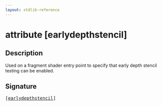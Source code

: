 ```yaml
---
layout: stdlib-reference
---
```


# attribute [earlydepthstencil]

## Description

Used on a fragment shader entry point to specify that early depth stencil testing can be enabled.


## Signature

<pre>
[<a href="earlydepthstencil">earlydepthstencil</a>]
</pre>

